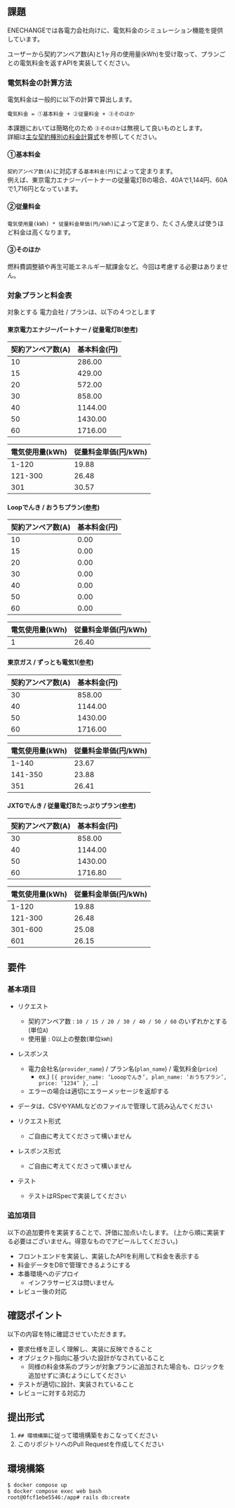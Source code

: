 ## 課題

ENECHANGEでは各電力会社向けに、電気料金のシミュレーション機能を提供しています。

ユーザーから契約アンペア数(A)と1ヶ月の使用量(kWh)を受け取って、プランごとの電気料金を返すAPIを実装してください。

### 電気料金の計算方法
電気料金は一般的に以下の計算で算出します。

```
電気料金 = ①基本料金 + ②従量料金 + ③そのほか
```

本課題においては簡略化のため `③そのほか`は無視して良いものとします。</br>
詳細は[主な契約種別の料金計算式](https://www.tepco.co.jp/ep/private/plan2/chargelist04.html#sec03)を参照してください。

#### ①基本料金
`契約アンペア数(A)`に対応する`基本料金(円)`によって定まります。</br>
例えば、東京電力エナジーパートナーの従量電灯Bの場合、40Aで1,144円、60Aで1,716円となっています。

#### ②従量料金
`電気使用量(kWh) * 従量料金単価(円/kWh)`によって定まり、たくさん使えば使うほど料金は高くなります。</br>

#### ③そのほか
燃料費調整額や再生可能エネルギー賦課金など。今回は考慮する必要はありません。

### 対象プランと料金表
対象とする 電力会社 / プランは、以下の４つとします

#### 東京電力エナジーパートナー / 従量電灯B([参考](http://www.tepco.co.jp/ep/private/plan/old01.html))

| 契約アンペア数(A) | 基本料金(円) |
|---|---|
| 10 | 286.00 |
| 15 | 429.00 |
| 20 | 572.00 |
| 30 | 858.00 |
| 40 | 1144.00 |
| 50 | 1430.00 |
| 60 | 1716.00 |

| 電気使用量(kWh) | 従量料金単価(円/kWh) |
| ---|---|
| 1-120 | 19.88 |
| 121-300 | 26.48 |
| 301 | 30.57 |


#### Loopでんき / おうちプラン([参考](https://looop-denki.com/low-v/plan/))

| 契約アンペア数(A) | 基本料金(円) |
|---|---|
| 10 | 0.00 |
| 15 | 0.00 |
| 20 | 0.00 |
| 30 | 0.00 |
| 40 | 0.00 |
| 50 | 0.00 |
| 60 | 0.00 |

| 電気使用量(kWh) | 従量料金単価(円/kWh) |
| ---|---|
| 1 | 26.40 |


#### 東京ガス / ずっとも電気1([参考](https://home.tokyo-gas.co.jp/power/ryokin/menu_waribiki/menu1.html))

| 契約アンペア数(A) | 基本料金(円) |
|---|---|
| 30 | 858.00 |
| 40 | 1144.00 |
| 50 | 1430.00 |
| 60 | 1716.00 |

| 電気使用量(kWh) | 従量料金単価(円/kWh) |
| ---|---|
| 1-140 | 23.67 |
| 141-350 | 23.88 |
| 351 | 26.41 |


#### JXTGでんき / 従量電灯Bたっぷりプラン([参考](https://mydenki.jp/files/plan_tappuri.pdf))

| 契約アンペア数(A) | 基本料金(円) |
|---|---|
| 30 | 858.00 |
| 40 | 1144.00 |
| 50 | 1430.00 |
| 60 | 1716.80 |

| 電気使用量(kWh) | 従量料金単価(円/kWh) |
| ---|---|
| 1-120 | 19.88 |
| 121-300 | 26.48 |
| 301-600 | 25.08 |
| 601 | 26.15 |


## 要件

### 基本項目

- リクエスト
  - 契約アンペア数 : `10 / 15 / 20 / 30 / 40 / 50 / 60` のいずれかとする(単位`A`)
  - 使用量 : 0以上の整数(単位`kWh`)
- レスポンス
  - 電力会社名(`provider_name`) / プラン名(`plan_name`) / 電気料金(`price`)
    - ex.)  `[{ provider_name: ‘Looopでんき’, plan_name: ‘おうちプラン’, price: ‘1234’ }, …]`
  - エラーの場合は適切にエラーメッセージを返却する

- データは、CSVやYAMLなどのファイルで管理して読み込んでください
- リクエスト形式
  - ご自由に考えてくださって構いません
- レスポンス形式
  - ご自由に考えてくださって構いません
- テスト
  - テストはRSpecで実装してください

### 追加項目
以下の追加要件を実装することで、評価に加点いたします。
(上から順に実装する必要はございません。得意なものでアピールしてください。)

- フロントエンドを実装し、実装したAPIを利用して料金を表示する
- 料金データをDBで管理できるようにする
- 本番環境へのデプロイ
  - インフラサービスは問いません
- レビュー後の対応

## 確認ポイント
以下の内容を特に確認させていただきます。

- 要求仕様を正しく理解し、実装に反映できること
- オブジェクト指向に基づいた設計がなされていること
  - 同様の料金体系のプランが対象プランに追加された場合も、ロジックを追加せずに済むようにしてください
- テストが適切に設計、実装されていること
- レビューに対する対応力

## 提出形式
1. `## 環境構築`に従って環境構築をおこなってください
1. このリポジトリへのPull Requestを作成してください

## 環境構築

```
$ docker compose up
$ docker compose exec web bash
root@0fcf1ebe5546:/app# rails db:create
```

